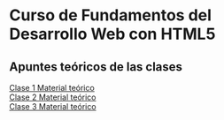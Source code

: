 # Curso de Fundamentos del Desarrollo Web con HTML5

## Apuntes teóricos de las clases
   
[Clase 1 Material teórico](clase1.md)   
[Clase 2 Material teórico](clase2.md)   
[Clase 3 Material teórico](clase3.md)   
<!-- [Clase 4 Material teórico](clase4.md)    -->
<!-- [Clase 5 Material teórico](clase5.md)    -->
  



